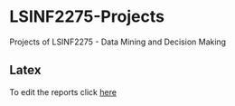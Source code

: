 # LSINF2275-Projects
Projects of LSINF2275 - Data Mining and Decision Making

## Latex

To edit the reports click [here](https://www.overleaf.com/6292475559vtbcbcdymkqk)
